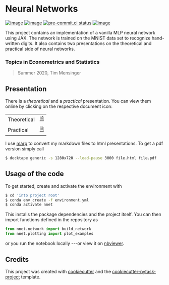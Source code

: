# Neural Networks

[![image](https://img.shields.io/github/workflow/status/timmens/neural-net/main/main)](https://github.com/timmens/neural-net/actions?query=branch%3Amain)
[![image](https://codecov.io/gh/timmens/neural-net/branch/main/graph/badge.svg)](https://codecov.io/gh/timmens/neural-net)
[![pre-commit.ci status](https://results.pre-commit.ci/badge/github/timmens/neural-net/main.svg)](https://results.pre-commit.ci/latest/github/timmens/neural-net/main)
[![image](https://img.shields.io/badge/code%20style-black-000000.svg)](https://github.com/psf/black)

This project contains an implementation of a vanilla MLP neural network using JAX. The
network is trained on the MNIST data set to recognize hand-written digits. It also
contains two presentations on the theoretical and practical side of neural networks.

### Topics in Econometrics and Statistics

> Summer 2020, Tim Mensinger

## Presentation

There is a *theoretical* and a *practical* presentation. You can view them online by
clicking on the respective document icon:

|             |                                                                                                                  |
| ----------- | ---------------------------------------------------------------------------------------------------------------- |
| Theoretical | [🗎](http://htmlpreview.github.io/?https://github.com/timmens/neural-net/blob/main/presentation/theoretical.html) |
| Practical   | [🗎](http://htmlpreview.github.io/?https://github.com/timmens/neural-net/blob/main/presentation/practical.html)   |

I use [marp](https://marp.app/) to convert my markdown files to html presentations. To get a pdf version simply call

```bash
$ decktape generic -s 1280x720 --load-pause 3000 file.html file.pdf
```

## Usage of the code

To get started, create and activate the environment with

```bash
$ cd 'into project root'
$ conda env create -f environment.yml
$ conda activate nnet
```

This installs the package dependencies and the project itself. You can then import
functions defined in the repository as

```python
from nnet.network import build_network
from nnet.plotting import plot_examples
```

or you run the notebook locally ---or view it on
[nbviewer](https://nbviewer.org/github/timmens/neural-net/blob/main/src/nnet/neural_network.ipynb).

## Credits

This project was created with [cookiecutter](https://github.com/audreyr/cookiecutter)
and the
[cookiecutter-pytask-project](https://github.com/pytask-dev/cookiecutter-pytask-project)
template.

